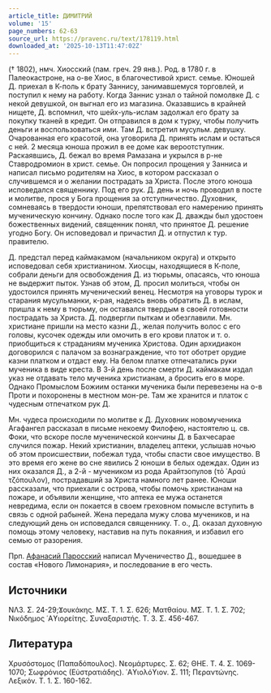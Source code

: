 ```yaml
---
article_title: ДИМИТРИЙ
volume: '15'
page_numbers: 62-63
source_url: https://pravenc.ru/text/178119.html
downloaded_at: '2025-10-13T11:47:02Z'
---
```


(† 1802), нмч. Хиосский (пам. греч. 29 янв.). Род. в 1780 г. в Палеокастроне, на о-ве Хиос, в благочестивой христ. семье. Юношей Д. приехал в К-поль к брату Заннису, занимавшемуся торговлей, и поступил к нему на работу. Когда Заннис узнал о тайной помолвке Д. с некой девушкой, он выгнал его из магазина. Оказавшись в крайней нищете, Д. вспомнил, что шейх-уль-ислам задолжал его брату за покупку тканей в кредит. Он отправился в дом к турку, чтобы получить деньги и воспользоваться ими. Там Д. встретил мусульм. девушку. Очарованная его красотой, она уговорила Д. принять ислам и остаться с ней. 2 месяца юноша прожил в ее доме как вероотступник. Раскаявшись, Д. бежал во время Рамазана и укрылся в р-не Ставродромион в христ. семье. Он попросил прощения у Занниса и написал письмо родителям на Хиос, в котором рассказал о случившемся и о желании пострадать за Христа. После этого юноша исповедался священнику. Под его рук. Д. день и ночь проводил в посте и молитве, прося у Бога прощения за отступничество. Духовник, сомневаясь в твердости юноши, препятствовал его намерению принять мученическую кончину. Однако после того как Д. дважды был удостоен божественных видений, священник понял, что принятое Д. решение угодно Богу. Он исповедовал и причастил Д. и отпустил к тур. правителю.

Д. предстал перед каймакамом (начальником округа) и открыто исповедовал себя христианином. Хиосцы, находящиеся в К-поле, собрали деньги для освобождения Д. из тюрьмы, опасаясь, что юноша не выдержит пыток. Узнав об этом, Д. просил молиться, чтобы он удостоился принять мученический венец. Несмотря на уговоры турок и старания мусульманки, к-рая, надеясь вновь обратить Д. в ислам, пришла к нему в тюрьму, он оставался твердым в своей готовности пострадать за Христа. Д. подвергли пыткам и обезглавили. Мн. христиане пришли на место казни Д., желая получить волос с его головы, кусочек одежды или омочить в его крови платок и т. о. приобщиться к страданиям мученика Христова. Один архидиакон договорился с палачом за вознаграждение, что тот оботрет орудие казни платком и отдаст ему. На белом платке отпечатались руки мученика в виде креста. В 3-й день после смерти Д. каймакам издал указ не отдавать тело мученика христианам, а бросить его в море. Однако Промыслом Божиим останки мученика были перевезены на о-в Проти и похоронены в местном мон-ре. Там же хранится и платок с чудесным отпечатком рук Д.

Мн. чудеса происходили по молитве к Д. Духовник новомученика Агафангел рассказал в письме некоему Филофею, настоятелю ц. св. Фоки, что вскоре после мученической кончины Д. в Бахчеcарае случился пожар. Некий христианин, владелец аптеки, услышав ночью об этом происшествии, побежал туда, чтобы спасти свое имущество. В это время его жене во сне явились 2 юноши в белых одеждах. Один из них оказался Д., а 2-й - мучеником из рода Арайтзопулов (τὸ ᾿Αραú
τζόπουλον), пострадавший за Христа намного лет ранее. Юноши рассказали, что приехали с острова, чтобы помочь христианам на пожаре, и объявили женщине, что аптека ее мужа останется невредима, если он покается в своем греховном помысле вступить в связь с одной рабыней. Жена передала мужу слова мучеников, и на следующий день он исповедался священнику. Т. о., Д. оказал духовную помощь этому человеку, наставив на путь покаяния, и избавил его семью от разорения.

Прп. [Афанасий Паросский](<https://pravenc.ru/text/Афанасий Паросский.html>) написал Мученичество Д., вошедшее в состав «Нового Лимонария», и последование в его честь.

## Источники

ΝΛ3. Σ. 24-29;Ϫουκάκης. ΜΣ. Τ. 1. Σ. 626; Ματθαίου. ΜΣ. Τ. 1. Σ. 702; Νικόδημος ῾Αϒιορείτης. Συναξαριστής. Τ. 3. Σ. 456-467.

## Литература

Χρυσόστομος (Παπαδόπουλος). Νεομάρτυρες. Σ. 62; ΘΗΕ. Τ. 4. Σ. 1069-1070; Σωφρόνιος (Εὐστρατιάδης). ῾Αϒιολόϒιον. Σ. 111; Περαντώνης. Λεξικόν. Τ. 1. Σ. 160-162.
